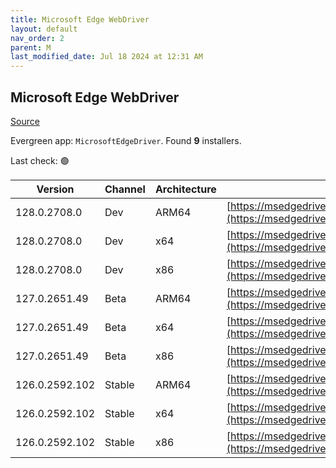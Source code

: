 ```yaml
---
title: Microsoft Edge WebDriver
layout: default
nav_order: 2
parent: M
last_modified_date: Jul 18 2024 at 12:31 AM
---
```


## Microsoft Edge WebDriver

[Source](https://www.microsoft.com/edge)

Evergreen app: `MicrosoftEdgeDriver`. Found **9** installers.

Last check: 🟢

| Version        | Channel | Architecture | URI                                                                                                                                              |
| -------------- | ------- | ------------ | ------------------------------------------------------------------------------------------------------------------------------------------------ |
| 128.0.2708.0   | Dev     | ARM64        | [https://msedgedriver.azureedge.net/128.0.2708.0/edgedriver_arm64.zip](https://msedgedriver.azureedge.net/128.0.2708.0/edgedriver_arm64.zip)     |
| 128.0.2708.0   | Dev     | x64          | [https://msedgedriver.azureedge.net/128.0.2708.0/edgedriver_win64.zip](https://msedgedriver.azureedge.net/128.0.2708.0/edgedriver_win64.zip)     |
| 128.0.2708.0   | Dev     | x86          | [https://msedgedriver.azureedge.net/128.0.2708.0/edgedriver_win32.zip](https://msedgedriver.azureedge.net/128.0.2708.0/edgedriver_win32.zip)     |
| 127.0.2651.49  | Beta    | ARM64        | [https://msedgedriver.azureedge.net/127.0.2651.49/edgedriver_arm64.zip](https://msedgedriver.azureedge.net/127.0.2651.49/edgedriver_arm64.zip)   |
| 127.0.2651.49  | Beta    | x64          | [https://msedgedriver.azureedge.net/127.0.2651.49/edgedriver_win64.zip](https://msedgedriver.azureedge.net/127.0.2651.49/edgedriver_win64.zip)   |
| 127.0.2651.49  | Beta    | x86          | [https://msedgedriver.azureedge.net/127.0.2651.49/edgedriver_win32.zip](https://msedgedriver.azureedge.net/127.0.2651.49/edgedriver_win32.zip)   |
| 126.0.2592.102 | Stable  | ARM64        | [https://msedgedriver.azureedge.net/126.0.2592.102/edgedriver_arm64.zip](https://msedgedriver.azureedge.net/126.0.2592.102/edgedriver_arm64.zip) |
| 126.0.2592.102 | Stable  | x64          | [https://msedgedriver.azureedge.net/126.0.2592.102/edgedriver_win64.zip](https://msedgedriver.azureedge.net/126.0.2592.102/edgedriver_win64.zip) |
| 126.0.2592.102 | Stable  | x86          | [https://msedgedriver.azureedge.net/126.0.2592.102/edgedriver_win32.zip](https://msedgedriver.azureedge.net/126.0.2592.102/edgedriver_win32.zip) |
